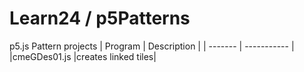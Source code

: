 # Learn24 / p5Patterns
p5.js Pattern projects
| Program | Description |
| ------- | ----------- |
|cmeGDes01.js |creates linked tiles|
